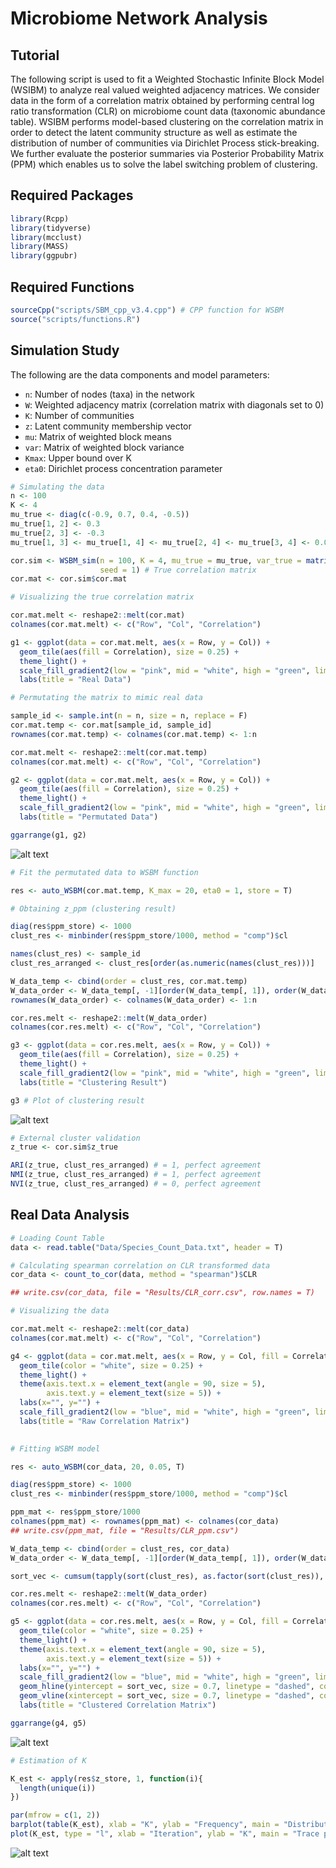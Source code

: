 # Microbiome Network Analysis
 
## Tutorial

The following script is used to fit a Weighted Stochastic Infinite Block Model (WSIBM) to analyze real valued weighted adjacency matrices. We consider data in the form of a correlation matrix obtained by performing central log ratio transformation (CLR) on microbiome count data (taxonomic abundance table). WSIBM performs model-based clustering on the correlation matrix in order to detect the latent community structure as well as estimate the distribution of number of communities via Dirichlet Process stick-breaking. We further evaluate the posterior summaries via Posterior Probability Matrix (PPM) which enables us to solve the label switching problem of clustering. 

## Required Packages

```r
library(Rcpp)
library(tidyverse)
library(mcclust)
library(MASS)
library(ggpubr)
```

## Required Functions

```r
sourceCpp("scripts/SBM_cpp_v3.4.cpp") # CPP function for WSBM
source("scripts/functions.R")
```

## Simulation Study

The following are the data components and model parameters:

-   `n`: Number of nodes (taxa) in the network 
-   `W`: Weighted adjacency matrix (correlation matrix with diagonals set to 0)
-   `K`: Number of communities
-   `z`: Latent community membership vector
-   `mu`: Matrix of weighted block means
-   `var`: Matrix of weighted block variance
-   `Kmax`: Upper bound over K
-   `eta0`: Dirichlet process concentration parameter 


``` r
# Simulating the data 
n <- 100
K <- 4
mu_true <- diag(c(-0.9, 0.7, 0.4, -0.5))
mu_true[1, 2] <- 0.3
mu_true[2, 3] <- -0.3
mu_true[1, 3] <- mu_true[1, 4] <- mu_true[2, 4] <- mu_true[3, 4] <- 0.001

cor.sim <- WSBM_sim(n = 100, K = 4, mu_true = mu_true, var_true = matrix(0.1, K, K),
                    seed = 1) # True correlation matrix
cor.mat <- cor.sim$cor.mat

# Visualizing the true correlation matrix

cor.mat.melt <- reshape2::melt(cor.mat)
colnames(cor.mat.melt) <- c("Row", "Col", "Correlation")

g1 <- ggplot(data = cor.mat.melt, aes(x = Row, y = Col)) +
  geom_tile(aes(fill = Correlation), size = 0.25) +
  theme_light() +
  scale_fill_gradient2(low = "pink", mid = "white", high = "green", limits = c(-1, 1)) +
  labs(title = "Real Data")

# Permutating the matrix to mimic real data

sample_id <- sample.int(n = n, size = n, replace = F)
cor.mat.temp <- cor.mat[sample_id, sample_id]
rownames(cor.mat.temp) <- colnames(cor.mat.temp) <- 1:n

cor.mat.melt <- reshape2::melt(cor.mat.temp)
colnames(cor.mat.melt) <- c("Row", "Col", "Correlation")

g2 <- ggplot(data = cor.mat.melt, aes(x = Row, y = Col)) +
  geom_tile(aes(fill = Correlation), size = 0.25) +
  theme_light() +
  scale_fill_gradient2(low = "pink", mid = "white", high = "green", limits = c(-1, 1)) +
  labs(title = "Permutated Data")

ggarrange(g1, g2)
```
![alt text](https://github.com/tejasvbedi95/MicrobiomeNetworkAnalysis/blob/d6db528a88ba481989d462823cb32c23f459c238/Results/sim_plot_1.png)

``` r
# Fit the permutated data to WSBM function

res <- auto_WSBM(cor.mat.temp, K_max = 20, eta0 = 1, store = T) 

# Obtaining z_ppm (clustering result)

diag(res$ppm_store) <- 1000
clust_res <- minbinder(res$ppm_store/1000, method = "comp")$cl

names(clust_res) <- sample_id
clust_res_arranged <- clust_res[order(as.numeric(names(clust_res)))]

W_data_temp <- cbind(order = clust_res, cor.mat.temp)
W_data_order <- W_data_temp[, -1][order(W_data_temp[, 1]), order(W_data_temp[, 1])]
rownames(W_data_order) <- colnames(W_data_order) <- 1:n

cor.res.melt <- reshape2::melt(W_data_order)
colnames(cor.res.melt) <- c("Row", "Col", "Correlation")

g3 <- ggplot(data = cor.res.melt, aes(x = Row, y = Col)) +
  geom_tile(aes(fill = Correlation), size = 0.25) +
  theme_light() +
  scale_fill_gradient2(low = "pink", mid = "white", high = "green", limits = c(-1, 1)) +
  labs(title = "Clustering Result")

g3 # Plot of clustering result
```
![alt text](https://github.com/tejasvbedi95/MicrobiomeNetworkAnalysis/blob/d6db528a88ba481989d462823cb32c23f459c238/Results/sim_plot_2.png)

``` r
# External cluster validation
z_true <- cor.sim$z_true

ARI(z_true, clust_res_arranged) # = 1, perfect agreement
NMI(z_true, clust_res_arranged) # = 1, perfect agreement
NVI(z_true, clust_res_arranged) # = 0, perfect agreement

```

## Real Data Analysis

``` r
# Loading Count Table
data <- read.table("Data/Species_Count_Data.txt", header = T)

# Calculating spearman correlation on CLR transformed data
cor_data <- count_to_cor(data, method = "spearman")$CLR 

## write.csv(cor_data, file = "Results/CLR_corr.csv", row.names = T)

# Visualizing the data

cor.mat.melt <- reshape2::melt(cor_data)
colnames(cor.mat.melt) <- c("Row", "Col", "Correlation")

g4 <- ggplot(data = cor.mat.melt, aes(x = Row, y = Col, fill = Correlation)) +
  geom_tile(color = "white", size = 0.25) +
  theme_light() +
  theme(axis.text.x = element_text(angle = 90, size = 5),
        axis.text.y = element_text(size = 5)) +
  labs(x="", y="") +
  scale_fill_gradient2(low = "blue", mid = "white", high = "green", limits = c(-1, 1)) +
  labs(title = "Raw Correlation Matrix")
  

# Fitting WSBM model

res <- auto_WSBM(cor_data, 20, 0.05, T)

diag(res$ppm_store) <- 1000
clust_res <- minbinder(res$ppm_store/1000, method = "comp")$cl

ppm_mat <- res$ppm_store/1000
colnames(ppm_mat) <- rownames(ppm_mat) <- colnames(cor_data)
## write.csv(ppm_mat, file = "Results/CLR_ppm.csv")

W_data_temp <- cbind(order = clust_res, cor_data)
W_data_order <- W_data_temp[, -1][order(W_data_temp[, 1]), order(W_data_temp[, 1])]

sort_vec <- cumsum(tapply(sort(clust_res), as.factor(sort(clust_res)), length)) + 0.5

cor.res.melt <- reshape2::melt(W_data_order)
colnames(cor.res.melt) <- c("Row", "Col", "Correlation")

g5 <- ggplot(data = cor.res.melt, aes(x = Row, y = Col, fill = Correlation)) +
  geom_tile(color = "white", size = 0.25) +
  theme_light() +
  theme(axis.text.x = element_text(angle = 90, size = 5),
        axis.text.y = element_text(size = 5)) +
  labs(x="", y="") +
  scale_fill_gradient2(low = "blue", mid = "white", high = "green", limits = c(-1, 1)) +
  geom_hline(yintercept = sort_vec, size = 0.7, linetype = "dashed", col = "red", alpha = 0.4) +
  geom_vline(xintercept = sort_vec, size = 0.7, linetype = "dashed", col = "red", alpha = 0.4) +
  labs(title = "Clustered Correlation Matrix")

ggarrange(g4, g5)

```
![alt text](https://github.com/tejasvbedi95/MicrobiomeNetworkAnalysis/blob/d6db528a88ba481989d462823cb32c23f459c238/Results/res_plot_1.png)

``` r
# Estimation of K

K_est <- apply(res$z_store, 1, function(i){
  length(unique(i))
})

par(mfrow = c(1, 2))
barplot(table(K_est), xlab = "K", ylab = "Frequency", main = "Distribution of K")
plot(K_est, type = "l", xlab = "Iteration", ylab = "K", main = "Trace plot of K")
```

![alt text](https://github.com/tejasvbedi95/MicrobiomeNetworkAnalysis/blob/d6db528a88ba481989d462823cb32c23f459c238/Results/res_plot_2.png)








